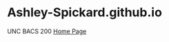 # Ashley-Spickard.github.io
UNC BACS 200
<a href="https://ashley-spickard.github.io/bacs200/index.html">Home Page</a>
